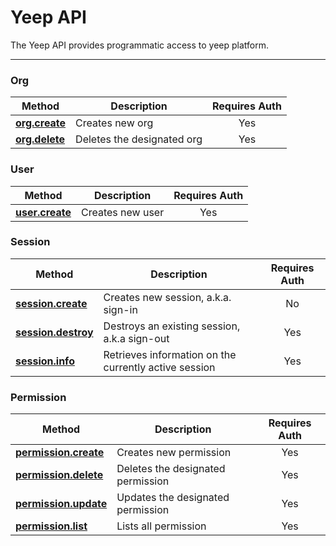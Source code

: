 # Yeep API

The Yeep API provides programmatic access to yeep platform.

***

### Org

| Method | Description | Requires Auth |
| ------ | ----------- | :-----------: |
| **[org.create](methods/org.create.md)** | Creates new org | Yes |
| **[org.delete](methods/org.delete.md)** | Deletes the designated org | Yes |

### User

| Method | Description | Requires Auth |
| ------ | ----------- | :-----------: |
| **[user.create](methods/user.create.md)** | Creates new user | Yes |

### Session

| Method | Description | Requires Auth |
| ------ | ----------- | :-----------: |
| **[session.create](methods/session.create.md)** | Creates new session, a.k.a. sign-in | No |
| **[session.destroy](methods/session.destroy.md)** | Destroys an existing session, a.k.a sign-out | Yes |
| **[session.info](methods/session.info.md)** | Retrieves information on the currently active session | Yes |

### Permission

| Method | Description | Requires Auth |
| ------ | ----------- | :-----------: |
| **[permission.create](methods/permission.create.md)** | Creates new permission | Yes |
| **[permission.delete](methods/permission.delete.md)** | Deletes the designated permission | Yes |
| **[permission.update](methods/permission.update.md)** | Updates the designated permission | Yes |
| **[permission.list](methods/permission.list.md)** | Lists all permission | Yes |
